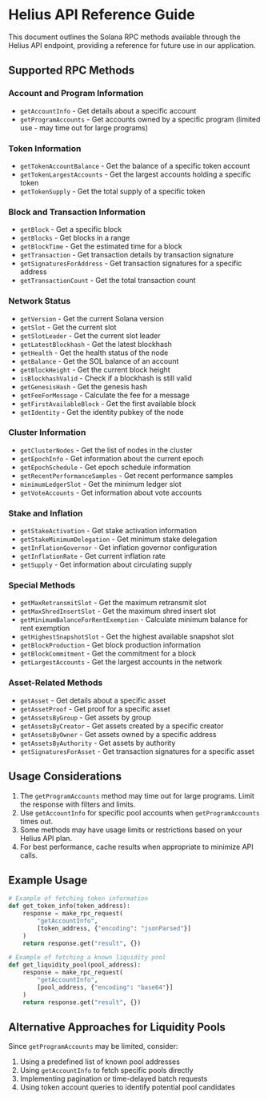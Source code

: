 # Helius API Reference Guide

This document outlines the Solana RPC methods available through the Helius API endpoint, providing a reference for future use in our application.

## Supported RPC Methods

### Account and Program Information
- `getAccountInfo` - Get details about a specific account
- `getProgramAccounts` - Get accounts owned by a specific program (limited use - may time out for large programs)

### Token Information
- `getTokenAccountBalance` - Get the balance of a specific token account
- `getTokenLargestAccounts` - Get the largest accounts holding a specific token
- `getTokenSupply` - Get the total supply of a specific token

### Block and Transaction Information
- `getBlock` - Get a specific block
- `getBlocks` - Get blocks in a range
- `getBlockTime` - Get the estimated time for a block
- `getTransaction` - Get transaction details by transaction signature
- `getSignaturesForAddress` - Get transaction signatures for a specific address
- `getTransactionCount` - Get the total transaction count

### Network Status
- `getVersion` - Get the current Solana version
- `getSlot` - Get the current slot
- `getSlotLeader` - Get the current slot leader
- `getLatestBlockhash` - Get the latest blockhash
- `getHealth` - Get the health status of the node
- `getBalance` - Get the SOL balance of an account
- `getBlockHeight` - Get the current block height
- `isBlockhashValid` - Check if a blockhash is still valid
- `getGenesisHash` - Get the genesis hash
- `getFeeForMessage` - Calculate the fee for a message
- `getFirstAvailableBlock` - Get the first available block
- `getIdentity` - Get the identity pubkey of the node

### Cluster Information
- `getClusterNodes` - Get the list of nodes in the cluster
- `getEpochInfo` - Get information about the current epoch 
- `getEpochSchedule` - Get epoch schedule information
- `getRecentPerformanceSamples` - Get recent performance samples
- `minimumLedgerSlot` - Get the minimum ledger slot
- `getVoteAccounts` - Get information about vote accounts

### Stake and Inflation
- `getStakeActivation` - Get stake activation information
- `getStakeMinimumDelegation` - Get minimum stake delegation
- `getInflationGovernor` - Get inflation governor configuration
- `getInflationRate` - Get current inflation rate
- `getSupply` - Get information about circulating supply

### Special Methods
- `getMaxRetransmitSlot` - Get the maximum retransmit slot
- `getMaxShredInsertSlot` - Get the maximum shred insert slot
- `getMinimumBalanceForRentExemption` - Calculate minimum balance for rent exemption
- `getHighestSnapshotSlot` - Get the highest available snapshot slot
- `getBlockProduction` - Get block production information
- `getBlockCommitment` - Get the commitment for a block
- `getLargestAccounts` - Get the largest accounts in the network

### Asset-Related Methods
- `getAsset` - Get details about a specific asset
- `getAssetProof` - Get proof for a specific asset
- `getAssetsByGroup` - Get assets by group
- `getAssetsByCreator` - Get assets created by a specific creator
- `getAssetsByOwner` - Get assets owned by a specific address
- `getAssetsByAuthority` - Get assets by authority
- `getSignaturesForAsset` - Get transaction signatures for a specific asset

## Usage Considerations

1. The `getProgramAccounts` method may time out for large programs. Limit the response with filters and limits.
2. Use `getAccountInfo` for specific pool accounts when `getProgramAccounts` times out.
3. Some methods may have usage limits or restrictions based on your Helius API plan.
4. For best performance, cache results when appropriate to minimize API calls.

## Example Usage

```python
# Example of fetching token information
def get_token_info(token_address):
    response = make_rpc_request(
        "getAccountInfo",
        [token_address, {"encoding": "jsonParsed"}]
    )
    return response.get("result", {})

# Example of fetching a known liquidity pool
def get_liquidity_pool(pool_address):
    response = make_rpc_request(
        "getAccountInfo",
        [pool_address, {"encoding": "base64"}]
    )
    return response.get("result", {})
```

## Alternative Approaches for Liquidity Pools

Since `getProgramAccounts` may be limited, consider:

1. Using a predefined list of known pool addresses
2. Using `getAccountInfo` to fetch specific pools directly
3. Implementing pagination or time-delayed batch requests
4. Using token account queries to identify potential pool candidates